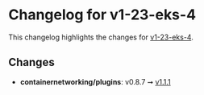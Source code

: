 # Changelog for v1-23-eks-4

This changelog highlights the changes for [v1-23-eks-4](https://github.com/aws/eks-distro/tree/v1-23-eks-4).

## Changes

* **containernetworking/plugins**: v0.8.7 ➞ [v1.1.1](https://github.com/containernetworking/plugins/tree/v1.1.1)
